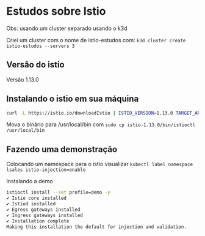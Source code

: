 # Estudos sobre Istio

Obs: usando um cluster separado usando o k3d

Criei um cluster com o nome de istio-estudos com:
`k3d cluster create istio-estudos --servers 3`

## Versão do istio

Versão 1.13.0

## Instalando o istio em sua máquina

```bash
curl -L https://istio.io/downloadIstio | ISTIO_VERSION=1.13.0 TARGET_ARCH=x86_64 sh -
```

Mova o binário para /usr/local/bin com `sudo cp istio-1.13.0/bin/istioctl /usr/local/bin`

## Fazendo uma demonstração

Colocando um namespace para o istio visualizar
`kubectl label namespace lsales istio-injection=enable`

Instalando a demo

```bash
istioctl install --set profile=demo -y
✔ Istio core installed
✔ Istiod installed
✔ Egress gateways installed
✔ Ingress gateways installed
✔ Installation complete
Making this installation the default for injection and validation.
```